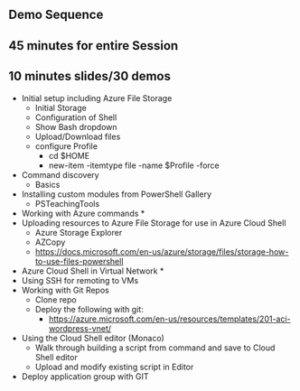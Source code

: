 ## Demo Sequence
## 45 minutes for entire Session
## 10 minutes slides/30 demos

* Initial setup including Azure File Storage
  * Initial Storage
  * Configuration of Shell
  * Show Bash dropdown
  * Upload/Download files
  * configure Profile
    * cd $HOME
    * new-item -itemtype file -name $Profile -force
* Command discovery
  * Basics
* Installing custom modules from PowerShell Gallery
  * PSTeachingTools
* Working with Azure commands
  * 
* Uploading resources to Azure File Storage for use in Azure Cloud Shell
  * Azure Storage Explorer
  * AZCopy 
  * https://docs.microsoft.com/en-us/azure/storage/files/storage-how-to-use-files-powershell
* Azure Cloud Shell in Virtual Network
    *
* Using SSH for remoting to VMs
* Working with Git Repos
  * Clone repo
  * Deploy the following with git:
    *  https://azure.microsoft.com/en-us/resources/templates/201-aci-wordpress-vnet/
* Using the Cloud Shell editor (Monaco)
  * Walk through building a script from command and save to Cloud Shell editor
  * Upload and modify existing script in Editor
* Deploy application group with GIT
